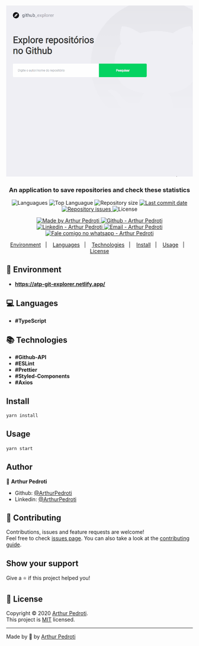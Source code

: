 <img alt="Git Explorer" src="./src/assets/git-explorer.gif" />

<h3 align="center" >
  An application to save repositories and check these statistics
</h3>

<p align="center">
  <img alt="Languagues" src="https://img.shields.io/github/languages/count/ArthurPedroti/git-explorer">
  <img alt="Top Languague" src="https://img.shields.io/github/languages/top/ArthurPedroti/git-explorer">
  <img alt="Repository size" src="https://img.shields.io/github/repo-size/ArthurPedroti/git-explorer">
  <a href="https://github.com/ArthurPedroti/git-explorer/commits/master">
    <img alt="Last commit date" src="https://img.shields.io/github/last-commit/ArthurPedroti/git-explorer">
  </a>
   <a href="https://github.com/ArthurPedroti/git-explorer/issues">
    <img alt="Repository issues" src="https://img.shields.io/github/issues/ArthurPedroti/git-explorer">
  </a>
  <img alt="License" src="https://img.shields.io/github/license/ArthurPedroti/git-explorer">
</p>
<p align="center">

  <a href="https://github.com/ArthurPedroti" target="_blank">
    <img alt="Made by Arthur Pedroti" src="https://img.shields.io/badge/made%20by-Arthur_Pedroti-informational">
  </a>
  <a href="https://github.com/ArthurPedroti" target="_blank" >
    <img alt="Github - Arthur Pedroti" src="https://img.shields.io/badge/Github--%23F8952D?style=social&logo=github">
  </a>
  <a href="https://www.linkedin.com/in/arthurpedroti/" target="_blank" >
    <img alt="Linkedin - Arthur Pedroti" src="https://img.shields.io/badge/Linkedin--%23F8952D?style=social&logo=linkedin">
  </a>
  <a href="mailto:arthurpedroti@gmail.com" target="_blank" >
    <img alt="Email - Arthur Pedroti" src="https://img.shields.io/badge/Email--%23F8952D?style=social&logo=gmail">
  </a>
  <a href="https://api.whatsapp.com/send?phone=5519991830454"
        target="_blank" >
    <img alt="Fale comigo no whatsapp - Arthur Pedroti" src="https://img.shields.io/badge/Whatsapp--%23F8952D?style=social&logo=whatsapp">
  </a>

</p>

<p align="center">
<a href="#rocket-environment">Environment</a>&nbsp;&nbsp;&nbsp;|&nbsp;&nbsp;&nbsp;
  <a href="#computer-languages">Languages</a>&nbsp;&nbsp;&nbsp;|&nbsp;&nbsp;&nbsp;
  <a href="#books-technologies">Technologies</a>&nbsp;&nbsp;&nbsp;|&nbsp;&nbsp;&nbsp;
  <a href="#install">Install</a>&nbsp;&nbsp;&nbsp;|&nbsp;&nbsp;&nbsp;
  <a href="#books-usage">Usage</a>&nbsp;&nbsp;&nbsp;|&nbsp;&nbsp;&nbsp;
  <a href="#memo-license">License</a>
</p>

## :rocket: Environment

- **https://atp-git-explorer.netlify.app/**

## :computer: Languages

- **#TypeScript**

## :books: Technologies

- **#Github-API**
- **#ESLint**
- **#Prettier**
- **#Styled-Components**
- **#Axios**

## Install

```sh
yarn install
```

## Usage

```sh
yarn start
```

## Author

👤 **Arthur Pedroti**

* Github: [@ArthurPedroti](https://github.com/ArthurPedroti)
* Linkedin: [@ArthurPedroti](https://www.linkedin.com/in/arthurpedroti)

## 🤝 Contributing

Contributions, issues and feature requests are welcome!<br />Feel free to check [issues page](https://github.com/ArthurPedroit/git-explorer/issues). You can also take a look at the [contributing guide](https://github.com/ArthurPedroit/git-explorer/blob/master/CONTRIBUTING.md).

## Show your support

Give a ⭐️ if this project helped you!

## 📝 License

Copyright © 2020 [Arthur Pedroti](https://github.com/ArthurPedroti).<br />
This project is [MIT](https://github.com/ArthurPedroit/git-explorer/blob/master/LICENSE) licensed.

---

Made by :blue_heart: by [Arthur Pedroti](https://github.com/ArthurPedroti)
